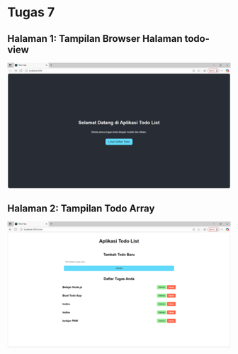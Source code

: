 # Tugas 7

## Halaman 1: Tampilan Browser Halaman todo-view
![halaman1](../screenshots/halaman1.png)

## Halaman 2: Tampilan Todo Array
![halaman2](../screenshots/halaman2.png)